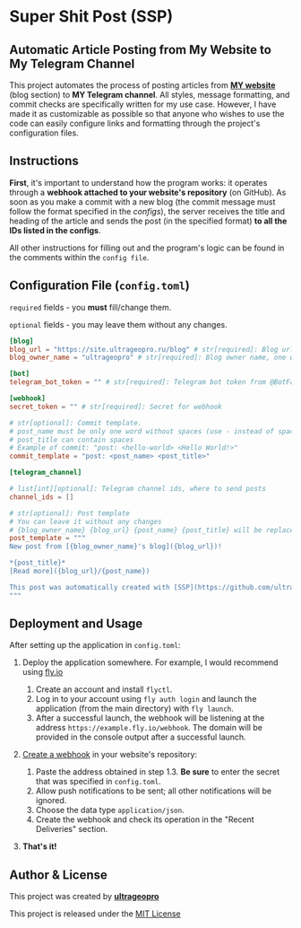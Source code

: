 # Super Shit Post (SSP)

## Automatic Article Posting from My Website to My Telegram Channel

This project automates the process of posting articles from [**MY website**](https://site.ultrageopro.ru) (blog section) to **MY Telegram channel**. All styles, message formatting, and commit checks are specifically written for my use case. However, I have made it as customizable as possible so that anyone who wishes to use the code can easily configure links and formatting through the project's configuration files.

## Instructions
**First**, it's important to understand how the program works: it operates through a **webhook attached to your website's repository** (on GitHub). As soon as you make a commit with a new blog (the commit message must follow the format specified in the _configs_), the server receives the title and heading of the article and sends the post (in the specified format) **to all the IDs listed in the configs**.

All other instructions for filling out and the program's logic can be found in the comments within the `config file`.

## Configuration File (`config.toml`)

`required` fields - you **must** fill/change them.

`optional` fields - you may leave them without any changes.

```toml
[blog]
blog_url = "https://site.ultrageopro.ru/blog" # str[required]: Blog url
blog_owner_name = "ultrageopro" # str[required]: Blog owner name, one word

[bot]
telegram_bot_token = "" # str[required]: Telegram bot token from @BotFather

[webhook]
secret_token = "" # str[required]: Secret for webhook

# str[optional]: Commit template.
# post_name must be only one word without spaces (use - instead of spaces), cus it will be used in a link to the post
# post_title can contain spaces
# Example of commit: "post: <hello-world> <Hello World!>"
commit_template = "post: <post_name> <post_title>"

[telegram_channel]

# list[int][optional]: Telegram channel ids, where to send posts
channel_ids = []

# str[optional]: Post template
# You can leave it without any changes
# {blog_owner_name} {blog_url} {post_name} {post_title} will be replaced with actual values
post_template = """
New post from [{blog_owner_name}'s blog]({blog_url})!

*{post_title}*
[Read more]({blog_url}/{post_name})

This post was automatically created with [SSP](https://github.com/ultrageopro/ssp)
"""
```

## Deployment and Usage
After setting up the application in `config.toml`:

1. Deploy the application somewhere. For example, I would recommend using [fly.io](https://fly.io)
   1. Create an account and install `flyctl`.
   2. Log in to your account using `fly auth login` and launch the application (from the main directory) with `fly launch`.
   3. After a successful launch, the webhook will be listening at the address `https://example.fly.io/webhook`. The domain will be provided in the console output after a successful launch.

2. [Create a webhook](https://docs.github.com/en/webhooks/using-webhooks/creating-webhooks) in your website's repository:
   1. Paste the address obtained in step 1.3. **Be sure** to enter the secret that was specified in `config.toml`.
   2. Allow push notifications to be sent; all other notifications will be ignored.
   3. Choose the data type `application/json`.
   4. Create the webhook and check its operation in the "Recent Deliveries" section.

3. **That's it!**

## Author & License

This project was created by [**ultrageopro**](https://github.com/ultrageopro)

This project is released under the [MIT License](https://github.com/ultrageopro/ssp/blob/main/LICENSE)